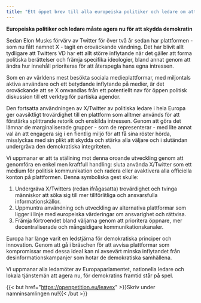 ```yaml
---
title: "Ett öppet brev till alla europeiska politiker och ledare om att överge X/Twitter"
---
```


**Europeiska politiker och ledare måste agera nu för att skydda demokratin**

Sedan Elon Musks förvärv av Twitter för över två år sedan har plattformen - som nu fått namnet X - tagit en oroväckande vändning. Det har blivit allt tydligare att Twitters VD har ett allt större inflytande när det gäller att forma politiska berättelser och främja specifika ideologier, bland annat genom att ändra hur innehåll prioriteras för att återspegla hans egna intressen.

Som en av världens mest besökta sociala medieplattformar, med miljontals aktiva användare och ett betydande inflytande på medier, är det oroväckande att se X omvandlas från ett potentiellt nav för öppen politisk diskussion till ett verktyg för partiska agendor.

Den fortsatta användningen av X/Twitter av politiska ledare i hela Europa ger oavsiktligt trovärdighet till en plattform som alltmer används för att förstärka splittrande retorik och enskilda intressen. Genom att göra det lämnar de marginaliserade grupper - som de representerar - med lite annat val än att engagera sig i en fientlig miljö för att få sina röster hörda, misslyckas med sin plikt att skydda och stärka alla väljare och i slutändan undergräva den demokratiska integriteten.

Vi uppmanar er att ta ställning mot denna oroande utveckling genom att genomföra en enkel men kraftfull handling: sluta använda X/Twitter som ett medium för politisk kommunikation och radera eller avaktivera alla officiella konton på plattformen. Denna symboliska gest skulle:

1. Undergräva X/Twitters (redan ifrågasatta) trovärdighet och tvinga människor att söka sig till mer tillförlitliga och ansvarsfulla informationskällor.
1. Uppmuntra användning och utveckling av alternativa plattformar som ligger i linje med europeiska värderingar om ansvarighet och rättvisa.
1. Främja förtroendet bland väljarna genom att prioritera öppnare, mer decentraliserade och mångsidigare kommunikationskanaler.

Europa har länge varit en ledstjärna för demokratiska principer och innovation. Genom att gå i bräschen för att avvisa plattformar som kompromissar med dessa ideal kan ni avsevärt minska inflytandet från desinformationskampanjer som hotar de demokratiska samhällena.

Vi uppmanar alla ledamöter av Europaparlamentet, nationella ledare och lokala tjänstemän att agera nu, för demokratins framtid står på spel.

{{< but href="https://openpetition.eu/leavex" >}}Skriv under namninsamlingen nu!{{< /but >}}
